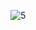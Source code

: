 ![5](https://user-images.githubusercontent.com/61559740/223878312-f537ef1f-528f-4f04-919b-b25ad2d77730.svg)

